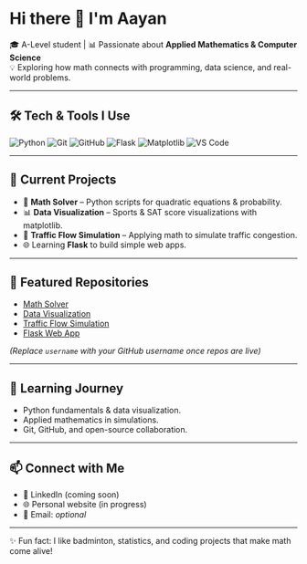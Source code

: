 # Hi there 👋 I'm Aayan  

🎓 A-Level student | 📊 Passionate about **Applied Mathematics & Computer Science**  
💡 Exploring how math connects with programming, data science, and real-world problems.  

---

## 🛠️ Tech & Tools I Use
![Python](https://img.shields.io/badge/Python-3776AB?style=for-the-badge&logo=python&logoColor=white)
![Git](https://img.shields.io/badge/Git-F05032?style=for-the-badge&logo=git&logoColor=white)
![GitHub](https://img.shields.io/badge/GitHub-181717?style=for-the-badge&logo=github&logoColor=white)
![Flask](https://img.shields.io/badge/Flask-000000?style=for-the-badge&logo=flask&logoColor=white)
![Matplotlib](https://img.shields.io/badge/Matplotlib-11557c?style=for-the-badge&logo=plotly&logoColor=white)
![VS Code](https://img.shields.io/badge/VS%20Code-007ACC?style=for-the-badge&logo=visualstudiocode&logoColor=white)

---

## 🔭 Current Projects
- 🧮 **Math Solver** – Python scripts for quadratic equations & probability.  
- 📊 **Data Visualization** – Sports & SAT score visualizations with matplotlib.  
- 🚦 **Traffic Flow Simulation** – Applying math to simulate traffic congestion.  
- 🌐 Learning **Flask** to build simple web apps.  

---

## 📌 Featured Repositories
- [Math Solver](https://github.com/username/math-solver)  
- [Data Visualization](https://github.com/username/data-visualization)  
- [Traffic Flow Simulation](https://github.com/username/traffic-simulation)  
- [Flask Web App](https://github.com/username/flask-webapp)  

*(Replace `username` with your GitHub username once repos are live)*  

---

## 🌱 Learning Journey
- Python fundamentals & data visualization.  
- Applied mathematics in simulations.  
- Git, GitHub, and open-source collaboration.  

---

## 📫 Connect with Me
- 💼 LinkedIn (coming soon)  
- 🌐 Personal website (in progress)  
- 📧 Email: *optional*  

---

✨ Fun fact: I like badminton, statistics, and coding projects that make math come alive!  

